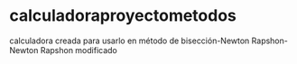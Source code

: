 # calculadoraproyectometodos
calculadora creada para usarlo en método de bisección-Newton Rapshon-Newton Rapshon modificado
